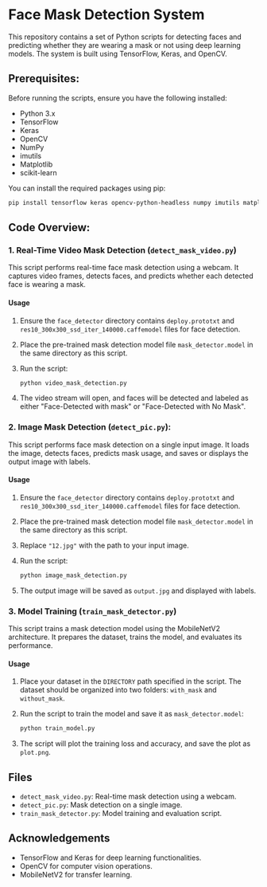 # Face Mask Detection System

This repository contains a set of Python scripts for detecting faces and predicting whether they are wearing a mask or not using deep learning models. The system is built using TensorFlow, Keras, and OpenCV. 

## Prerequisites:

Before running the scripts, ensure you have the following installed:

- Python 3.x
- TensorFlow
- Keras
- OpenCV
- NumPy
- imutils
- Matplotlib
- scikit-learn

You can install the required packages using pip:

```bash
pip install tensorflow keras opencv-python-headless numpy imutils matplotlib scikit-learn
```

## Code Overview:

### 1. Real-Time Video Mask Detection (`detect_mask_video.py`)

This script performs real-time face mask detection using a webcam. It captures video frames, detects faces, and predicts whether each detected face is wearing a mask.

#### Usage

1. Ensure the `face_detector` directory contains `deploy.prototxt` and `res10_300x300_ssd_iter_140000.caffemodel` files for face detection.
2. Place the pre-trained mask detection model file `mask_detector.model` in the same directory as this script.
3. Run the script:

    ```bash
    python video_mask_detection.py
    ```

4. The video stream will open, and faces will be detected and labeled as either "Face-Detected with mask" or "Face-Detected with No Mask".

### 2. Image Mask Detection (`detect_pic.py`):

This script performs face mask detection on a single input image. It loads the image, detects faces, predicts mask usage, and saves or displays the output image with labels.

#### Usage

1. Ensure the `face_detector` directory contains `deploy.prototxt` and `res10_300x300_ssd_iter_140000.caffemodel` files for face detection.
2. Place the pre-trained mask detection model file `mask_detector.model` in the same directory as this script.
3. Replace `"12.jpg"` with the path to your input image.
4. Run the script:

    ```bash
    python image_mask_detection.py
    ```

5. The output image will be saved as `output.jpg` and displayed with labels.

### 3. Model Training (`train_mask_detector.py`)

This script trains a mask detection model using the MobileNetV2 architecture. It prepares the dataset, trains the model, and evaluates its performance.

#### Usage

1. Place your dataset in the `DIRECTORY` path specified in the script. The dataset should be organized into two folders: `with_mask` and `without_mask`.
2. Run the script to train the model and save it as `mask_detector.model`:

    ```bash
    python train_model.py
    ```

3. The script will plot the training loss and accuracy, and save the plot as `plot.png`.

## Files

- `detect_mask_video.py`: Real-time mask detection using a webcam.
- `detect_pic.py`: Mask detection on a single image.
- `train_mask_detector.py`: Model training and evaluation script.



## Acknowledgements

- TensorFlow and Keras for deep learning functionalities.
- OpenCV for computer vision operations.
- MobileNetV2 for transfer learning.

